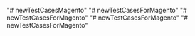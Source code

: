 "# newTestCasesMagento" 
"# newTestCasesForMagento" 
"# newTestCasesForMagento" 
"# newTestCasesForMagento" 
"# newTestCasesForMagento" 
